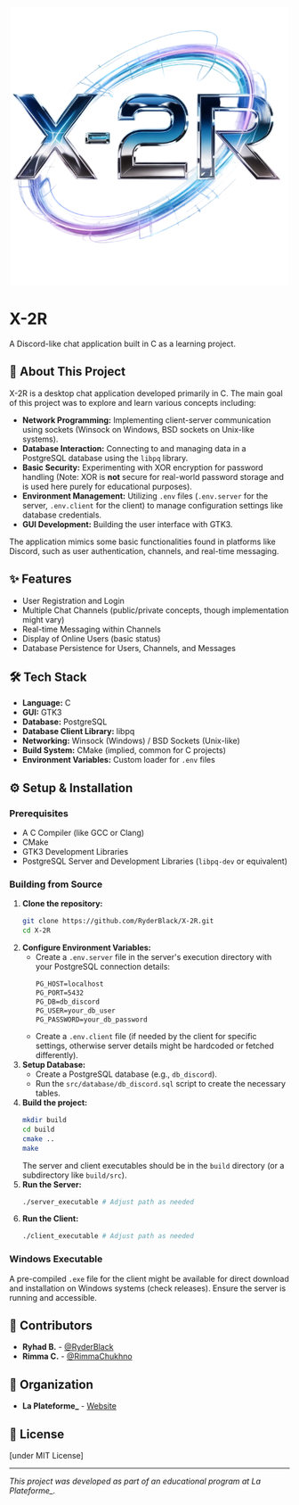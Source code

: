 <p align="center">
  <img src="icon.png" alt="X-2R Logo" width="500" height="500"/>
</p>

# X-2R

A Discord-like chat application built in C as a learning project.

## 🚀 About This Project

X-2R is a desktop chat application developed primarily in C. The main goal of this project was to explore and learn various concepts including:

*   **Network Programming:** Implementing client-server communication using sockets (Winsock on Windows, BSD sockets on Unix-like systems).
*   **Database Interaction:** Connecting to and managing data in a PostgreSQL database using the `libpq` library.
*   **Basic Security:** Experimenting with XOR encryption for password handling (Note: XOR is **not** secure for real-world password storage and is used here purely for educational purposes).
*   **Environment Management:** Utilizing `.env` files (`.env.server` for the server, `.env.client` for the client) to manage configuration settings like database credentials.
*   **GUI Development:** Building the user interface with GTK3.

The application mimics some basic functionalities found in platforms like Discord, such as user authentication, channels, and real-time messaging.

## ✨ Features

*   User Registration and Login
*   Multiple Chat Channels (public/private concepts, though implementation might vary)
*   Real-time Messaging within Channels
*   Display of Online Users (basic status)
*   Database Persistence for Users, Channels, and Messages

## 🛠️ Tech Stack

*   **Language:** C
*   **GUI:** GTK3
*   **Database:** PostgreSQL
*   **Database Client Library:** libpq
*   **Networking:** Winsock (Windows) / BSD Sockets (Unix-like)
*   **Build System:** CMake (implied, common for C projects)
*   **Environment Variables:** Custom loader for `.env` files

## ⚙️ Setup & Installation

### Prerequisites

*   A C Compiler (like GCC or Clang)
*   CMake
*   GTK3 Development Libraries
*   PostgreSQL Server and Development Libraries (`libpq-dev` or equivalent)

### Building from Source

1.  **Clone the repository:**
    ```bash
    git clone https://github.com/RyderBlack/X-2R.git
    cd X-2R
    ```
2.  **Configure Environment Variables:**
    *   Create a `.env.server` file in the server's execution directory with your PostgreSQL connection details:
        ```dotenv
        PG_HOST=localhost
        PG_PORT=5432
        PG_DB=db_discord
        PG_USER=your_db_user
        PG_PASSWORD=your_db_password
        ```
    *   Create a `.env.client` file (if needed by the client for specific settings, otherwise server details might be hardcoded or fetched differently).
3.  **Setup Database:**
    *   Create a PostgreSQL database (e.g., `db_discord`).
    *   Run the `src/database/db_discord.sql` script to create the necessary tables.
4.  **Build the project:**
    ```bash
    mkdir build
    cd build
    cmake ..
    make
    ```
    The server and client executables should be in the `build` directory (or a subdirectory like `build/src`).
5.  **Run the Server:**
    ```bash
    ./server_executable # Adjust path as needed
    ```
6.  **Run the Client:**
    ```bash
    ./client_executable # Adjust path as needed
    ```

### Windows Executable

A pre-compiled `.exe` file for the client might be available for direct download and installation on Windows systems (check releases). Ensure the server is running and accessible.

## 👥 Contributors

*   **Ryhad B.** - [@RyderBlack](https://github.com/RyderBlack)
*   **Rimma C.** - [@RimmaChukhno](https://github.com/RimmaChukhno)

## 🏢 Organization

*   **La Plateforme_** - [Website](https://laplateforme.io/)

## 📄 License

[under MIT License]

---

*This project was developed as part of an educational program at La Plateforme_.* 